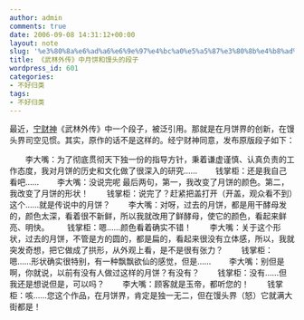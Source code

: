 ```yaml
---
author: admin
comments: true
date: 2006-09-08 14:31:12+00:00
layout: note
slug: '%e3%80%8a%e6%ad%a6%e6%9e%97%e4%bc%a0%e5%a5%87%e3%80%8b%e4%b8%ad%e6%9c%88%e9%a5%bc%e5%92%8c%e9%a6%92%e5%a4%b4%e7%9a%84%e6%ae%b5%e5%ad%90'
title: 《武林外传》中月饼和馒头的段子
wordpress_id: 601
categories:
- 不好归类
tags:
- 不好归类
---
```


最近，[宁财神](http://blog.sina.com.cn/m/ningcaishen)《武林外传》中一个段子，被泛引用。那就是在月饼界的创新，在馒头界司空见惯。其实，原作的话不是这样的。经宁财神同意，发布原版段子如下：

　　李大嘴：为了彻底贯彻天下独一份的指导方针，秉着谦虚谨慎、认真负责的工作态度，我对月饼的历史和文化做了很深入的研究……
　　钱掌柜：还是我自己看吧……
　　李大嘴：没说完呢 最后两句，第一，我改变了月饼的颜色。第二，我改变了月饼的形状！
　　钱掌柜：说完了？赶紧把盖打开（开盖，观众看不到）这个……就是传说中的月饼？
　　李大嘴：对呀，过去的月饼，都是用干酵母发的，颜色太深，看着很不新鲜，所以我就改用了鲜酵母，使它的颜色，看起来鲜亮、明快。
　　钱掌柜：嗯……颜色看着确实不错！
　　李大嘴：关于这个形状，过去的月饼，不管是方的圆的，都是扁的，看起来很没有立体感，所以，我就突发奇想，把它做成了拱形，从外观上看，是不是很有张力？
　　钱掌柜：嗯……形状确实很特别，有一种飘飘欲仙的感觉，但是……
　　李大嘴：别但是啊，你就说，以前有没有人做过这样的月饼？有没有？
　　钱掌柜：没有……但我还是想说但是，可以吗？
　　李大嘴：顾客就是玉帝，都听您的！
　　钱掌柜：咳……您这个作品，在月饼界，肯定是独一无二，但在馒头界（怒）它就满大街都是！
